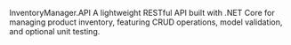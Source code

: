 InventoryManager.API
A lightweight RESTful API built with .NET Core for managing product inventory, featuring CRUD operations, model validation, and optional unit testing.
